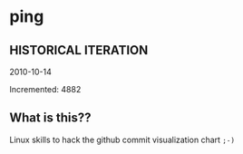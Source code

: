 # ping

## HISTORICAL ITERATION
2010-10-14

Incremented: 4882

## What is this?? 
Linux skills to hack the github commit visualization chart `;-)`
